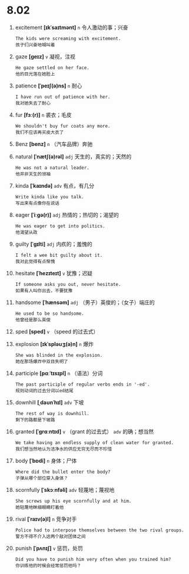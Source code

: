 # 8.02

1. excitement **[ɪkˈsaɪtmənt]** `n` 令人激动的事；兴奋

   ```
   The kids were screaming with excitement.
   孩子们兴奋地喊叫着
   ```

2. gaze **[ɡeɪz]** `v` 凝视，注视

   ```
   He gaze settled on her face.
   他的目光落在她脸上
   ```

3. patience **[ˈpeɪʃ(ə)ns]** `n` 耐心

   ```
   I have run out of patience with her.
   我对她失去了耐心
   ```

4. fur **[fɜː(r)]** `n` 裘衣；毛皮

   ```
   We shouldn't buy fur coats any more.
   我们不应该再买皮大衣了
   ```

5. Benz **[benz]** `n` （汽车品牌）奔驰

6. natural **[ˈnætʃ(ə)rəl]** `adj` 天生的，真实的；天然的

   ```
   He was not a natural leader.
   他并非天生的领袖
   ```

7. kinda **[ˈkaɪndə]** `adv` 有点，有几分

   ```
   Write kinda like you talk.
   写出来有点像你在说话
   ```

8. eager **[ˈiːɡə(r)]** `adj` 热情的；热切的；渴望的

   ```
   He was eager to get into politics.
   他渴望从政
   ```

9. guilty **[ˈɡɪlti]** `adj` 内疚的；羞愧的

   ```
   I felt a wee bit guilty about it.
   我对此觉得有点惭愧
   ```

10. hesitate **[ˈhezɪteɪt]** `v` 犹豫；迟疑

    ```
    If someone asks you out, never hesitate.
    如果有人叫你出去，不要犹豫
    ```

11. handsome **[ˈhænsəm]** `adj` （男子）英俊的；（女子）端庄的

    ```
    He used to be so handsome.
    他曾经是那么英俊
    ```

12. sped **[sped]** `v` （speed 的过去式）

13. explosion **[ɪkˈspləʊʒ(ə)n]** `n` 爆炸

    ```
    She was blinded in the explosion.
    她在那场爆炸中双目失明了
    ```

14. participle **[pɑːˈtɪsɪpl]** `n` （语法）分词

    ```
    The past participle of regular verbs ends in '-ed'.
    规则动词的过去分词以ed结尾
    ```

15. downhill **[ˌdaʊnˈhɪl]** `adv` 下坡

    ```
    The rest of way is downhill.
    剩下的路都是下坡路
    ```

16. granted **[ˈɡrɑːntɪd]** `v` （grant 的过去式） `adv` 的确；想当然

    ```
    We take having an endless supply of clean water for granted.
    我们想当然地认为洁净水的供应无穷无尽而不珍惜
    ```

17. body **[ˈbɒdi]** `n` 身体；尸体

    ```
    Where did the bullet enter the body?
    子弹从哪个部位穿入身体？
    ```

18. scornfully **[ˈskɔːnfəli]** `adv` 轻蔑地；蔑视地

    ```
    She screws up his eye scornfully and at him.
    她轻蔑地眯细眼睛盯着他
    ```

19. rival **[ˈraɪv(ə)l]** `n` 竞争对手

    ```
    Police had to interpose themselves between the two rival groups.
    警方不得不介入这两个敌对团体之间
    ```

20. punish **[ˈpʌnɪʃ]** `v` 惩罚，处罚
    ```
    Did you have to punish him very often when you trained him?
    你训练他的时候会经常惩罚他吗？
    ```
